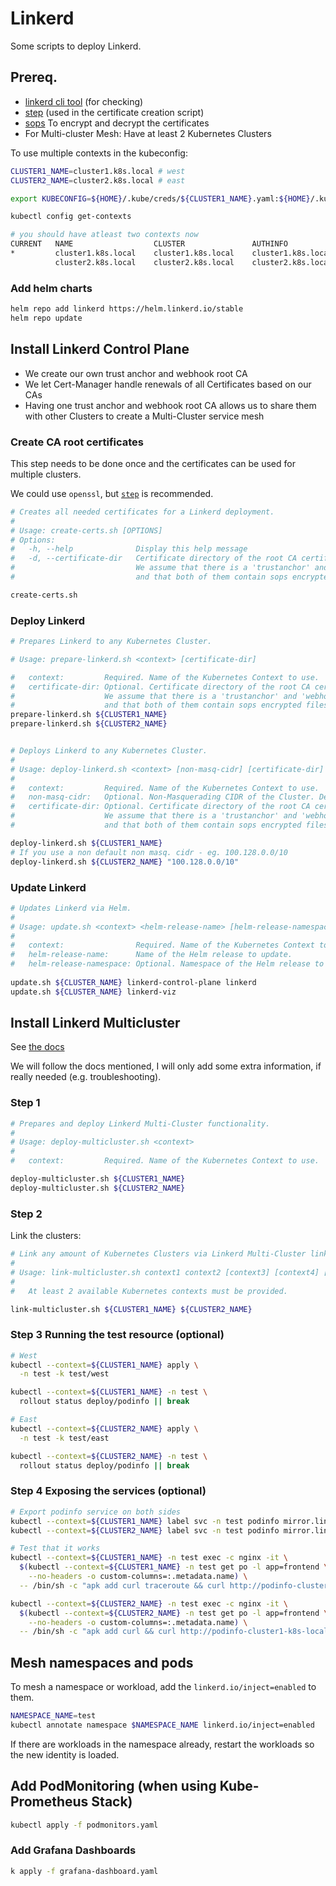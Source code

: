 # Linkerd

Some scripts to deploy Linkerd.

## Prereq.

- [linkerd cli tool](https://linkerd.io/2.14/getting-started/#step-1-install-the-cli) (for checking)
- [step](https://smallstep.com/docs/step-cli) (used in the certificate creation script)
- [sops](https://github.com/getsops/sops) To encrypt and decrypt the certificates
- For Multi-cluster Mesh: Have at least 2 Kubernetes Clusters

To use multiple contexts in the kubeconfig:

```bash
CLUSTER1_NAME=cluster1.k8s.local # west
CLUSTER2_NAME=cluster2.k8s.local # east

export KUBECONFIG=${HOME}/.kube/creds/${CLUSTER1_NAME}.yaml:${HOME}/.kube/creds/${CLUSTER2_NAME}.yaml

kubectl config get-contexts

# you should have atleast two contexts now
CURRENT   NAME                  CLUSTER               AUTHINFO              NAMESPACE
*         cluster1.k8s.local    cluster1.k8s.local    cluster1.k8s.local
          cluster2.k8s.local    cluster2.k8s.local    cluster2.k8s.local
```

### Add helm charts

```bash
helm repo add linkerd https://helm.linkerd.io/stable
helm repo update
```

## Install Linkerd Control Plane

- We create our own trust anchor and webhook root CA
- We let Cert-Manager handle renewals of all Certificates based on our CAs
- Having one trust anchor and webhook root CA allows us to share them with other Clusters to create a Multi-Cluster service mesh

### Create CA root certificates

This step needs to be done once and the certificates can be used for multiple clusters.

We could use `openssl`, but [`step`](https://smallstep.com/docs/step-cli) is recommended.

```bash
# Creates all needed certificates for a Linkerd deployment.
#
# Usage: create-certs.sh [OPTIONS]
# Options:
#   -h, --help              Display this help message
#   -d, --certificate-dir   Certificate directory of the root CA certificates. (default: certs)
#                           We assume that there is a 'trustanchor' and 'webhook' directory below the 'certificate-dir'
#                           and that both of them contain sops encrypted files 'root.asc.crt' and 'root.asc.key'.

create-certs.sh
```

### Deploy Linkerd

```bash
# Prepares Linkerd to any Kubernetes Cluster.

# Usage: prepare-linkerd.sh <context> [certificate-dir]

#   context:         Required. Name of the Kubernetes Context to use.
#   certificate-dir: Optional. Certificate directory of the root CA certificates. Default: certs
#                    We assume that there is a 'trustanchor' and 'webhook' directory below the 'certificate-dir'
#                    and that both of them contain sops encrypted files 'root.asc.crt' and 'root.asc.key'.
prepare-linkerd.sh ${CLUSTER1_NAME}
prepare-linkerd.sh ${CLUSTER2_NAME}


# Deploys Linkerd to any Kubernetes Cluster.
#
# Usage: deploy-linkerd.sh <context> [non-masq-cidr] [certificate-dir]
#
#   context:         Required. Name of the Kubernetes Context to use.
#   non-masq-cidr:   Optional. Non-Masquerading CIDR of the Cluster. Default: 100.64.0.0/10
#   certificate-dir: Optional. Certificate directory of the root CA certificates. Default: certs
#                    We assume that there is a 'trustanchor' and 'webhook' directory below the 'certificate-dir'
#                    and that both of them contain sops encrypted files 'root.asc.crt' and 'root.asc.key'.

deploy-linkerd.sh ${CLUSTER1_NAME}
# If you use a non default non masq. cidr - eg. 100.128.0.0/10
deploy-linkerd.sh ${CLUSTER2_NAME} "100.128.0.0/10"
```

### Update Linkerd

```bash
# Updates Linkerd via Helm.
#
# Usage: update.sh <context> <helm-release-name> [helm-release-namespace]
#
#   context:                Required. Name of the Kubernetes Context to use.
#   helm-release-name:      Name of the Helm release to update.
#   helm-release-namespace: Optional. Namespace of the Helm release to update. Default: Same as helm-release-name.
  
update.sh ${CLUSTER_NAME} linkerd-control-plane linkerd
update.sh ${CLUSTER_NAME} linkerd-viz
```

## Install Linkerd Multicluster

See [the docs](https://linkerd.io/2.14/tasks/installing-multicluster/)

We will follow the docs mentioned, I will only add some extra information, if really needed (e.g. troubleshooting).

### Step 1

```bash
# Prepares and deploy Linkerd Multi-Cluster functionality.
#
# Usage: deploy-multicluster.sh <context>
#
#   context:         Required. Name of the Kubernetes Context to use.

deploy-multicluster.sh ${CLUSTER1_NAME}
deploy-multicluster.sh ${CLUSTER2_NAME}
```

### Step 2

Link the clusters:

```bash
# Link any amount of Kubernetes Clusters via Linkerd Multi-Cluster linking.
#
# Usage: link-multicluster.sh context1 context2 [context3] [context4] [contextN...]
#
#   At least 2 available Kubernetes contexts must be provided.

link-multicluster.sh ${CLUSTER1_NAME} ${CLUSTER2_NAME}
```

### Step 3 Running the test resource (optional)

```bash
# West
kubectl --context=${CLUSTER1_NAME} apply \
  -n test -k test/west

kubectl --context=${CLUSTER1_NAME} -n test \
  rollout status deploy/podinfo || break

# East
kubectl --context=${CLUSTER2_NAME} apply \
  -n test -k test/east

kubectl --context=${CLUSTER2_NAME} -n test \
  rollout status deploy/podinfo || break
```

### Step 4 Exposing the services (optional)

```bash
# Export podinfo service on both sides
kubectl --context=${CLUSTER1_NAME} label svc -n test podinfo mirror.linkerd.io/exported=true
kubectl --context=${CLUSTER2_NAME} label svc -n test podinfo mirror.linkerd.io/exported=true

# Test that it works
kubectl --context=${CLUSTER1_NAME} -n test exec -c nginx -it \
  $(kubectl --context=${CLUSTER1_NAME} -n test get po -l app=frontend \
    --no-headers -o custom-columns=:.metadata.name) \
  -- /bin/sh -c "apk add curl traceroute && curl http://podinfo-cluster2-k8s-local:9898"

kubectl --context=${CLUSTER2_NAME} -n test exec -c nginx -it \
  $(kubectl --context=${CLUSTER2_NAME} -n test get po -l app=frontend \
    --no-headers -o custom-columns=:.metadata.name) \
  -- /bin/sh -c "apk add curl && curl http://podinfo-cluster1-k8s-local:9898"
```


## Mesh namespaces and pods

To mesh a namespace or workload, add the `linkerd.io/inject=enabled` to them.

```bash
NAMESPACE_NAME=test
kubectl annotate namespace $NAMESPACE_NAME linkerd.io/inject=enabled
```

If there are workloads in the namespace already, restart the workloads so the new identity is loaded.


## Add PodMonitoring (when using Kube-Prometheus Stack)

```bash
kubectl apply -f podmonitors.yaml
```

### Add Grafana Dashboards

```bash
k apply -f grafana-dashboard.yaml
```
